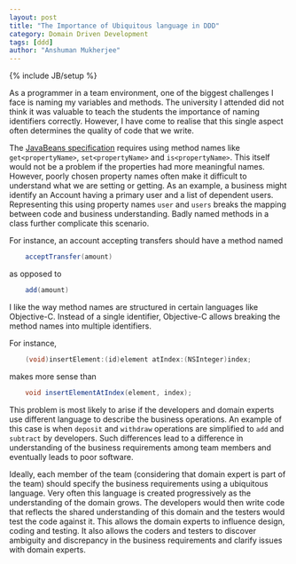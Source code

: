 ```yaml
---
layout: post
title: "The Importance of Ubiquitous language in DDD"
category: Domain Driven Development
tags: [ddd]
author: "Anshuman Mukherjee"
---
```

{% include JB/setup %}

As a programmer in a team environment, one of the biggest challenges I face is naming my variables and methods. The university I attended did not think it was valuable to teach the students the importance of naming identifiers correctly. However, I have come to realise that this single aspect often determines the quality of code that we write. 

<!--end excerpt-->

The [JavaBeans specification](http://www.oracle.com/technetwork/java/javase/documentation/spec-136004.html) requires using method names like `get<propertyName>`, `set<propertyName>` and `is<propertyName>`. This itself would not be a problem if the properties had more meaningful names. However, poorly chosen property names often make it difficult to understand what we are setting or getting. As an example, a business might identify an Account having a primary user and a list of dependent users. Representing this using property names `user` and `users` breaks the mapping between code and business understanding. Badly named methods in a class further complicate this scenario.

For instance, an account accepting transfers should have a method named

```java
    acceptTransfer(amount)
```

as opposed to

```java
    add(amount)
```

I like the way method names are structured in certain languages like Objective-C. Instead of a single identifier, Objective-C allows breaking the method names into multiple identifiers.

For instance,

```objective-c
	(void)insertElement:(id)element atIndex:(NSInteger)index;
```

makes more sense than 

```java
	void insertElementAtIndex(element, index);
```

This problem is most likely to arise if the developers and domain experts use different language to describe the business operations. An example of this case is when `deposit` and `withdraw` operations are simplified to `add` and `subtract` by developers.  Such differences lead to a difference in understanding of the business requirements among team members and eventually leads to poor software.

Ideally, each member of the team (considering that domain expert is part of the team) should specify the business requirements using a ubiquitous language. Very often this language is created progressively as the understanding of the domain grows. The developers would then write code that reflects the shared understanding of this domain and the testers would test the code against it. This allows the domain experts to influence design, coding and testing. It also allows the coders and testers to discover ambiguity and discrepancy in the business requirements and clarify issues with domain experts.
